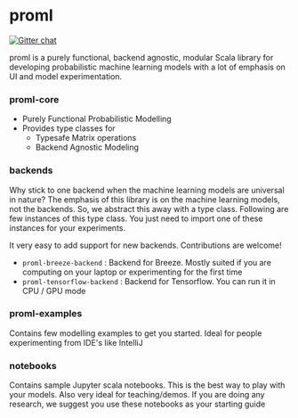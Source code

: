 # proml

[![Gitter chat](https://badges.gitter.im/rahulch/proml.png)](https://gitter.im/rahulch/proml)

proml is a purely functional, backend agnostic, modular Scala library for developing probabilistic machine learning models with a lot of emphasis on UI and model experimentation.

### proml-core
- Purely Functional Probabilistic Modelling
- Provides type classes for
  - Typesafe Matrix operations
  - Backend Agnostic Modeling

### backends
Why stick to one backend when the machine learning models are universal in nature? The emphasis of this library is on the machine learning models, not the backends. So, we abstract this away with a type class. Following are few instances of this type class. You just need to import one of these instances for your experiments.

It very easy to add support for new backends. Contributions are welcome!

- `proml-breeze-backend` : Backend for Breeze. Mostly suited if you are computing on your laptop or experimenting for the first time 
- `proml-tensorflow-backend` : Backend for Tensorflow. You can run it in CPU / GPU mode     

### proml-examples
Contains few modelling examples to get you started. Ideal for people experimenting from IDE's like IntelliJ 

### notebooks
Contains sample Jupyter scala notebooks. This is the best way to play with your models. Also very ideal for teaching/demos. If you are doing any research, we suggest you use these notebooks as your starting guide
